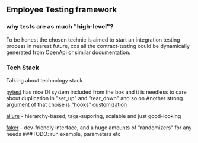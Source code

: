 ## Employee Testing framework

### why tests are as much "high-level"?

To be honest the chosen technic is aimed to start an integration testing process in nearest future, cos all the
contract-testing could be dynamically generated from OpenApi or similar documentation.

### Tech Stack

Talking about technology stack

[pytest](https://docs.pytest.org/en/6.2.x/contents.html)  has nice DI system included from the box and it is needless to
care about duplication in "set_up" and "tear_down" and so on.Another strong argument of that choise is ["hooks" customization]( https://docs.pytest.org/en/latest/how-to/writing_hook_functions.html)

[allure](https://github.com/allure-framework/allure-python) - hierarchy-based, tags-suporing, scalable and just good-looking 

[faker](https://faker.readthedocs.io/en/master/) - dev-friendly interface, and a huge amounts of "randomizers" for any
needs
###TODO: run example, parameters etc